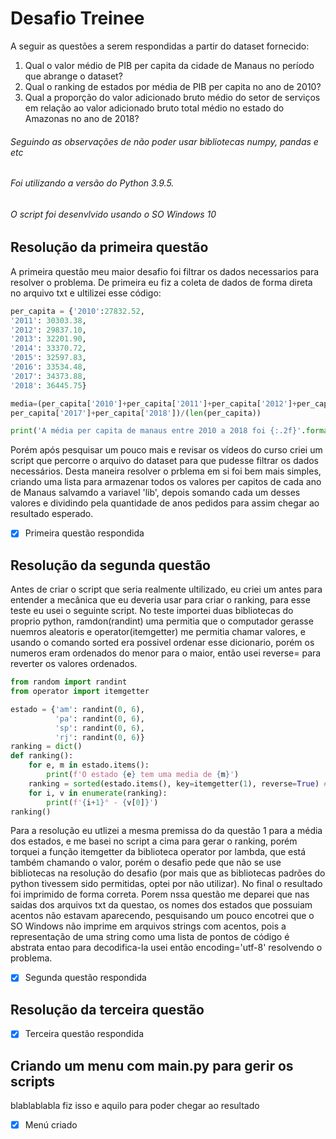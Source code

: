 # Desafio Treinee

A seguir as questões a serem respondidas a partir do dataset fornecido:
1. Qual o valor médio de PIB per capita da cidade de Manaus no período que abrange o
dataset?
2. Qual o ranking de estados por média de PIB per capita no ano de 2010? 
3. Qual a proporção do valor adicionado bruto médio do setor de serviços em relação ao valor
adicionado bruto total médio no estado do Amazonas no ano de 2018?

###### Seguindo as observações de não poder usar bibliotecas numpy, pandas e etc
###### Foi utilizando a versão do Python 3.9.5.
###### O script foi desenvlvido usando o SO Windows 10

## Resolução da primeira questão
A primeira questão meu maior desafio foi filtrar os dados necessarios para resolver o problema. De primeira eu fiz a coleta de dados de forma direta no arquivo txt e ultilizei esse código:

```python
per_capita = {'2010':27832.52,
'2011': 30303.38, 
'2012': 29837.10,
'2013': 32201.90,
'2014': 33370.72,
'2015': 32597.83,
'2016': 33534.48,
'2017': 34373.88,
'2018': 36445.75}

media=(per_capita['2010']+per_capita['2011']+per_capita['2012']+per_capita['2013']+per_capita['2014']+per_capita['2015']+per_capita['2016']+
per_capita['2017']+per_capita['2018'])/(len(per_capita))

print('A média per capita de manaus entre 2010 a 2018 foi {:.2f}'.format(media))
```

Porém após pesquisar um pouco mais e revisar os vídeos do curso criei um script que percorre o arquivo do dataset para que pudesse filtrar os dados necessários.
Desta maneira resolver o prblema em si foi bem mais simples, criando uma lista para armazenar todos os valores per capitos de cada ano de Manaus salvamdo a variavel 'lib', depois somando cada um desses valores e dividindo pela quantidade de anos pedidos para assim chegar ao resultado esperado. 
- [x] Primeira questão respondida

## Resolução da segunda questão
Antes de criar o script que seria realmente ultilizado, eu criei um antes para entender a mecânica que eu deveria usar para criar o ranking, para esse teste eu usei o seguinte script. No teste importei duas bibliotecas do proprio python, ramdon(randint) uma permitia que o computador gerasse nuemros aleatoris e operator(itemgetter) me permitia chamar valores, e usando o comando sorted era possivel ordenar esse dicionario, porém os numeros eram ordenados do menor para o maior, então usei reverse= para reverter os valores ordenados.

```python
from random import randint
from operator import itemgetter

estado = {'am': randint(0, 6),
          'pa': randint(0, 6),
          'sp': randint(0, 6),
          'rj': randint(0, 6)}
ranking = dict()
def ranking():
    for e, m in estado.items():
        print(f'O estado {e} tem uma media de {m}')
    ranking = sorted(estado.items(), key=itemgetter(1), reverse=True) #utilizando sorted para ordenar, usando itemgetter eu chamo o valor na posição para ser ordenada.
    for i, v in enumerate(ranking):
        print(f'{i+1}° - {v[0]}')
ranking()
```

Para a resolução eu utlizei a mesma premissa do da questão 1 para a média dos estados, e me basei no script a cima para gerar o ranking, porém torquei a função itemgetter da biblioteca operator por lambda, que está também chamando o valor, porém o desafio pede que não se use bibliotecas na resolução do desafio (por mais que as bibliotecas padrões do python tivessem sido permitidas, optei por não utilizar). No final o resultado foi imprimido de forma correta. Porem nssa questão me deparei que nas saidas dos arquivos txt da questao, os nomes dos estados que possuiam acentos não estavam aparecendo, pesquisando um pouco encotrei que o SO Windows não imprime em arquivos strings com acentos, pois a representação de uma string como uma lista de pontos de código é abstrata entao para decodifica-la usei então encoding='utf-8' resolvendo o problema.
- [x] Segunda questão respondida

## Resolução da terceira questão

- [x] Terceira questão respondida

## Criando um menu com main.py para gerir os scripts
blablablabla fiz isso e aquilo para poder chegar ao resultado
- [x] Menú criado   